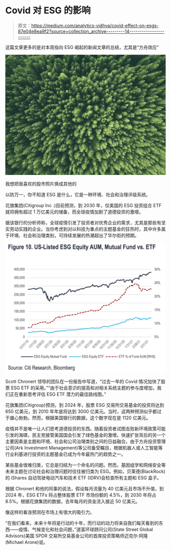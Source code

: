 # Covid 对 ESG 的影响

> 原文：<https://medium.com/analytics-vidhya/covid-effect-on-esgs-87e04e8ea9f2?source=collection_archive---------14----------------------->

这篇文章更多的是对本周指向 ESG 崛起的新闻文章的总结，尤其是“方舟效应”

![](img/19b486a9c9f950faecdfab34c0ee5d74.png)

我想把我喜欢的股市照片换成其他的

以防万一，你不知道 ESG 是什么，它是一种环境、社会和治理评级系统。

花旗集团(Citigroup Inc .)目前预测，到 2030 年，仅美国的 ESG 投资组合 ETF 就将拥有超过 1 万亿美元的储备，而全球疫情加剧了道德投资的激增。

据该银行的分析师称，全球疫情引发了投资者对优秀企业的需求，尤其是那些有坚实劳动实践的企业。当你考虑到对以科技为重点的主题基金的狂热时，其中许多属于环境、社会和治理类别，可持续发展的热潮超出了华尔街的预期。

![](img/f57616f4ebb02615807ec82c94b7a778.png)

Scott Chronert 领导的团队在一份报告中写道，“过去一年的 Covid 情况加快了股票 ESG ETF 的采用。”“由于社会意识的提高和对相关系统主题的参与度增加，我们正在重新思考评估 ESG ETF 潜力的最佳路线图。”

花旗集团(Citigroup)预测，到 2024 年，股票 ESG 交易所交易基金的投资将达到 650 亿美元，到 2010 年年底将达到 3000 亿美元。当时，这两种预测似乎都过于雄心勃勃。然而，根据美国银行的数据，这个数字现在是 1120 亿美元。

疫情并不是唯一让人们思考道德投资的东西。随着投资者试图击败新环境政策可能引发的海啸，民主党接管美国国会引发了绿色基金的激增。快速扩张背后的另一个主要因素是主题和环境、社会和公司治理类别之间的日益融合。由于方舟投资管理公司(Ark Investment Management)等公司备受瞩目，根据机器人或人工智能等行业利基进行投资的主题基金已成为今年最热门的趋势之一。

某些基金很难归类，它总是归结为一个命名的问题。然而，基因组学和网络安全等未来主题在讨论社会和治理问题时往往被归类为 ESG。例如，贝莱德(BlackRock)的 iShares 自动驾驶电动汽车和技术 ETF (IDRV)会检查所有主题和 ESG 盒子。

根据 Chronert 和他的同事的说法，假设每月流量为 40 亿美元且市场不升值，到 2024 年，ESG ETFs 将占整体股票 ETF 市场份额的 4.5%，到 2030 年将占 8.5%。根据花旗集团的数据，去年每月的资金流入接近 50 亿美元。

像这样的看涨预测在市场上有很大的吸引力。

“在我们看来，未来十年将是行动的十年，而行动的动力将来自我们每天看到的东西——疫情、气候变化和社会问题，”道富环球顾问公司(State Street Global Advisors)美国 SPDR 交易所交易基金公司的首席投资策略师迈克尔·阿隆(Michael Arone)说。